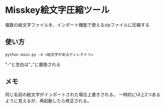 # Misskey絵文字圧縮ツール

複数の絵文字ファイルを、インポート機能で使えるzipファイルに圧縮する

## 使い方

```shell
python main.py -d <絵文字があるディレクトリ>
```

"-"と空白は"_"に置換される

## メモ

同じ名前の絵文字がインポートされた場合上書きされる。
一時的にUI上2つあるように見えるが、再起動したら修正される。
